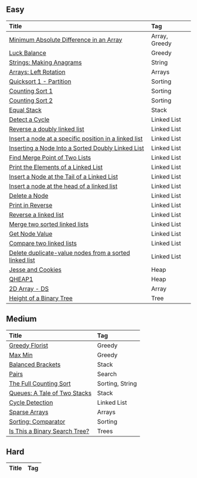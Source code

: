## Easy

| Title                                    | Tag                                      |
| :--------------------------------------- | :--------------------------------------- |
| [Minimum Absolute Difference in an Array][hr001]	| Array, Greedy					|
| [Luck Balance][hr002]								| Greedy					|
| [Strings: Making Anagrams][hr003]					| String					|
| [Arrays: Left Rotation][hr004]						| Arrays					|
| [Quicksort 1 - Partition][hr005]					| Sorting					|
| [Counting Sort 1][hr006]							| Sorting					|
| [Counting Sort 2][hr007]							| Sorting					|
| [Equal Stack][hr008] 								| Stack 					|
| [Detect a Cycle][hr009] 							| Linked List				|
| [Reverse a doubly linked list][hr010] 							| Linked List				|
| [Insert a node at a specific position in a linked list][hr011] 	| Linked List				|
| [Inserting a Node Into a Sorted Doubly Linked List][hr012] 		| Linked List				|
| [Find Merge Point of Two Lists][hr013] 		| Linked List				|
| [Print the Elements of a Linked List][hr014] 		| Linked List				|
| [Insert a Node at the Tail of a Linked List][hr015] 		| Linked List				|
| [Insert a node at the head of a linked list][hr016] 		| Linked List				|
| [Delete a Node][hr017] 		| Linked List				|
| [Print in Reverse][hr018] 		| Linked List				|
| [Reverse a linked list][hr019] 		| Linked List				|
| [Merge two sorted linked lists][hr020] 		| Linked List				|
| [Get Node Value][hr021] 		| Linked List				|
| [Compare two linked lists][hr022] 		| Linked List				|
| [Delete duplicate-value nodes from a sorted linked list][hr023] 		| Linked List				|
| [Jesse and Cookies][hr024] 		| Heap				|
| [QHEAP1][hr025] 		| Heap				|
| [2D Array - DS][hr026] 		| Array				|
| [Height of a Binary Tree][hr027] 		| Tree				|




## Medium

| Title                                    | Tag                                      |
| :--------------------------------------- | :--------------------------------------- |
| [Greedy Florist][hr1001]				| Greedy		|
| [Max Min][hr1002]						| Greedy		|
| [Balanced Brackets][hr1003]				| Stack			|
| [Pairs][hr1004]							| Search		|
| [The Full Counting Sort][hr1005]		| Sorting, String 	|
| [Queues: A Tale of Two Stacks][hr1006]	| Stack 			|
| [Cycle Detection][hr1007] 		| Linked List				|
| [Sparse Arrays][hr1008] 		| Arrays				|
| [Sorting: Comparator][hr1009] 		| Sorting				|
| [Is This a Binary Search Tree?][hr1010] 		| Trees				|


## Hard

| Title                                    | Tag                                      |
| :--------------------------------------- | :--------------------------------------- |

[hr001]: /../../tree/master/hackerrank/src/minimum-absolute-difference-in-an-array
[hr002]: /../../tree/master/hackerrank/src/luck-balance
[hr003]: /../../tree/master/hackerrank/src/ctci-making-anagrams
[hr004]: /../../tree/master/hackerrank/src/ctci-array-left-rotation
[hr005]: /../../tree/master/hackerrank/src/quicksort1
[hr006]: /../../tree/master/hackerrank/src/countingsort1
[hr007]: /../../tree/master/hackerrank/src/countingsort2
[hr008]: /../../tree/master/hackerrank/src/equal-stacks
[hr009]: /../../tree/master/hackerrank/src/ctci-linked-list-cycle
[hr010]: /../../tree/master/hackerrank/src/reverse-a-doubly-linked-list
[hr011]: /../../tree/master/hackerrank/src/insert-a-node-at-a-specific-position-in-a-linked-list
[hr012]: /../../tree/master/hackerrank/src/insert-a-node-into-a-sorted-doubly-linked-list
[hr013]: /../../tree/master/hackerrank/src/find-the-merge-point-of-two-joined-linked-lists
[hr014]: /../../tree/master/hackerrank/src/print-the-elements-of-a-linked-list
[hr015]: /../../tree/master/hackerrank/src/insert-a-node-at-the-tail-of-a-linked-list
[hr016]: /../../tree/master/hackerrank/src/insert-a-node-at-the-head-of-a-linked-list
[hr017]: /../../tree/master/hackerrank/src/delete-a-node-from-a-linked-list
[hr018]: /../../tree/master/hackerrank/src/print-the-elements-of-a-linked-list-in-reverse
[hr019]: /../../tree/master/hackerrank/src/reverse-a-linked-list
[hr020]: /../../tree/master/hackerrank/src/merge-two-sorted-linked-lists
[hr021]: /../../tree/master/hackerrank/src/get-the-value-of-the-node-at-a-specific-position-from-the-tail
[hr022]: /../../tree/master/hackerrank/src/compare-two-linked-lists
[hr023]: /../../tree/master/hackerrank/src/delete-duplicate-value-nodes-from-a-sorted-linked-list
[hr024]: /../../tree/master/hackerrank/src/jesse-and-cookies
[hr025]: /../../tree/master/hackerrank/src/qheap1
[hr026]: /../../tree/master/hackerrank/src/2d-array
[hr027]: /../../tree/master/hackerrank/src/tree-height-of-a-binary-tree

[hr1001]: /../../tree/master/hackerrank/src/greedy-florist
[hr1002]: /../../tree/master/hackerrank/src/angry-children
[hr1003]: /../../tree/master/hackerrank/src/balanced-brackets
[hr1004]: /../../tree/master/hackerrank/src/pairs
[hr1005]: /../../tree/master/hackerrank/src/countingsort4
[hr1006]: /../../tree/master/hackerrank/src/ctci-queue-using-two-stacks
[hr1007]: /../../tree/master/hackerrank/src/detect-whether-a-linked-list-contains-a-cycle
[hr1008]: /../../tree/master/hackerrank/src/sparse-arrays
[hr1009]: /../../tree/master/hackerrank/src/ctci-comparator-sorting
[hr1010]: /../../tree/master/hackerrank/src/ctci-is-binary-search-tree